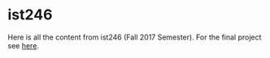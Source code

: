 # ist246

Here is all the content from ist246 (Fall 2017 Semester). For the final project see [here](https://github.com/charleyburt/IST_Final).
